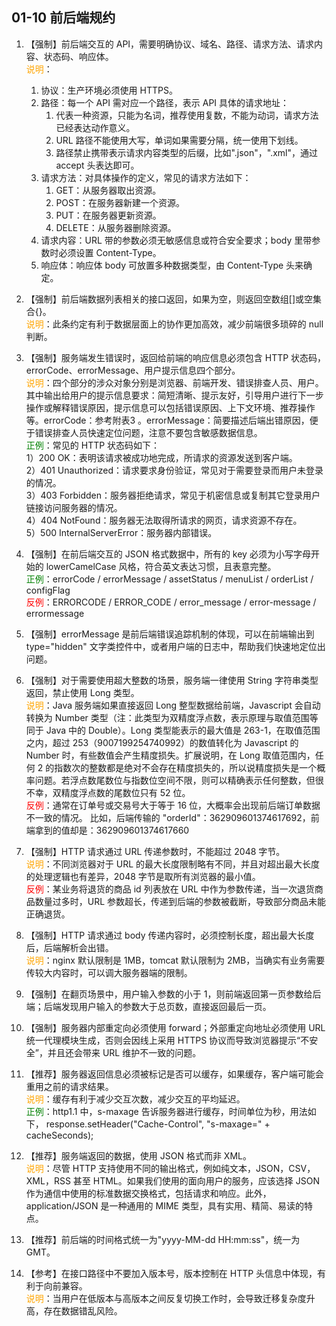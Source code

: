 ## 01-10 前后端规约  

1. 【强制】前后端交互的 API，需要明确协议、域名、路径、请求方法、请求内容、状态码、响应体。
<br><span style="color:orange">说明</span>：
    1. 协议：生产环境必须使用 HTTPS。
    2. 路径：每一个 API 需对应一个路径，表示 API 具体的请求地址：
        1. 代表一种资源，只能为名词，推荐使用复数，不能为动词，请求方法已经表达动作意义。  
        2. URL 路径不能使用大写，单词如果需要分隔，统一使用下划线。  
        3. 路径禁止携带表示请求内容类型的后缀，比如".json"，".xml"，通过 accept 头表达即可。
    3. 请求方法：对具体操作的定义，常见的请求方法如下：  
       1. GET：从服务器取出资源。  
       2. POST：在服务器新建一个资源。  
       3. PUT：在服务器更新资源。  
       4. DELETE：从服务器删除资源。  
    4. 请求内容：URL 带的参数必须无敏感信息或符合安全要求；body 里带参数时必须设置 Content-Type。  
    5. 响应体：响应体 body 可放置多种数据类型，由 Content-Type 头来确定。  

2. 【强制】前后端数据列表相关的接口返回，如果为空，则返回空数组[]或空集合{}。
<br><span style="color:orange">说明</span>：此条约定有利于数据层面上的协作更加高效，减少前端很多琐碎的 null 判断。  
3. 【强制】服务端发生错误时，返回给前端的响应信息必须包含 HTTP 状态码，errorCode、errorMessage、用户提示信息四个部分。
<br><span style="color:orange">说明</span>：四个部分的涉众对象分别是浏览器、前端开发、错误排查人员、用户。其中输出给用户的提示信息要求：简短清晰、提示友好，引导用户进行下一步操作或解释错误原因，提示信息可以包括错误原因、上下文环境、推荐操作等。errorCode：参考附表3 。errorMessage：简要描述后端出错原因，便于错误排查人员快速定位问题，注意不要包含敏感数据信息。
<br><span style="color:green">正例</span>：常见的 HTTP 状态码如下：  
    1）200 OK：表明该请求被成功地完成，所请求的资源发送到客户端。   
    2）401 Unauthorized：请求要求身份验证，常见对于需要登录而用户未登录的情况。  
    3）403 Forbidden：服务器拒绝请求，常见于机密信息或复制其它登录用户链接访问服务器的情况。  
    4）404 NotFound：服务器无法取得所请求的网页，请求资源不存在。  
    5）500 InternalServerError：服务器内部错误。    

4. 【强制】在前后端交互的 JSON 格式数据中，所有的 key 必须为小写字母开始的 lowerCamelCase 风格，符合英文表达习惯，且表意完整。
<br><span style="color:green">正例</span>：errorCode / errorMessage / assetStatus / menuList / orderList / configFlag
<br><span style="color:red">反例</span>：ERRORCODE / ERROR_CODE / error_message / error-message / errormessage

5. 【强制】errorMessage 是前后端错误追踪机制的体现，可以在前端输出到 type="hidden" 文字类控件中，或者用户端的日志中，帮助我们快速地定位出问题。
6. 【强制】对于需要使用超大整数的场景，服务端一律使用 String 字符串类型返回，禁止使用 Long 类型。
<br><span style="color:orange">说明</span>：Java 服务端如果直接返回 Long 整型数据给前端，Javascript 会自动转换为 Number 类型（注：此类型为双精度浮点数，表示原理与取值范围等同于 Java 中的 Double）。Long 类型能表示的最大值是 263-1，在取值范围之内，超过 253（9007199254740992）的数值转化为 Javascript 的 Number 时，有些数值会产生精度损失。扩展说明，在 Long 取值范围内，任何 2 的指数次的整数都是绝对不会存在精度损失的，所以说精度损失是一个概率问题。若浮点数尾数位与指数位空间不限，则可以精确表示任何整数，但很不幸，双精度浮点数的尾数位只有 52 位。
<br><span style="color:red">反例</span>：通常在订单号或交易号大于等于 16 位，大概率会出现前后端订单数据不一致的情况。
比如，后端传输的 "orderId"：362909601374617692，前端拿到的值却是：362909601374617660
7. 【强制】HTTP 请求通过 URL 传递参数时，不能超过 2048 字节。
<br><span style="color:orange">说明</span>：不同浏览器对于 URL 的最大长度限制略有不同，并且对超出最大长度的处理逻辑也有差异，2048 字节是取所有浏览器的最小值。
<br><span style="color:red">反例</span>：某业务将退货的商品 id 列表放在 URL 中作为参数传递，当一次退货商品数量过多时，URL 参数超长，传递到后端的参数被截断，导致部分商品未能正确退货。
8. 【强制】HTTP 请求通过 body 传递内容时，必须控制长度，超出最大长度后，后端解析会出错。
<br><span style="color:orange">说明</span>：nginx 默认限制是 1MB，tomcat 默认限制为 2MB，当确实有业务需要传较大内容时，可以调大服务器端的限制。
9. 【强制】在翻页场景中，用户输入参数的小于 1，则前端返回第一页参数给后端；后端发现用户输入的参数大于总页数，直接返回最后一页。
10. 【强制】服务器内部重定向必须使用 forward；外部重定向地址必须使用 URL 统一代理模块生成，否则会因线上采用 HTTPS 协议而导致浏览器提示“不安全”，并且还会带来 URL 维护不一致的问题。
11. 【推荐】服务器返回信息必须被标记是否可以缓存，如果缓存，客户端可能会重用之前的请求结果。
<br><span style="color:orange">说明</span>：缓存有利于减少交互次数，减少交互的平均延迟。
<br><span style="color:green">正例</span>：http1.1 中，s-maxage 告诉服务器进行缓存，时间单位为秒，用法如下，
response.setHeader("Cache-Control", "s-maxage=" + cacheSeconds);
12. 【推荐】服务端返回的数据，使用 JSON 格式而非 XML。
<br><span style="color:orange">说明</span>：尽管 HTTP 支持使用不同的输出格式，例如纯文本，JSON，CSV，XML，RSS 甚至 HTML。如果我们使用的面向用户的服务，应该选择 JSON 作为通信中使用的标准数据交换格式，包括请求和响应。此外，application/JSON 是一种通用的 MIME 类型，具有实用、精简、易读的特点。
13. 【推荐】前后端的时间格式统一为"yyyy-MM-dd HH:mm:ss"，统一为 GMT。
14. 【参考】在接口路径中不要加入版本号，版本控制在 HTTP 头信息中体现，有利于向前兼容。
<br><span style="color:orange">说明</span>：当用户在低版本与高版本之间反复切换工作时，会导致迁移复杂度升高，存在数据错乱风险。